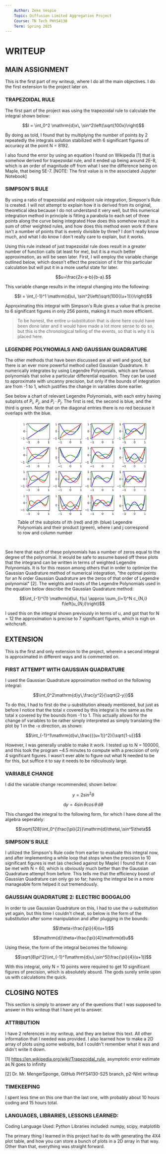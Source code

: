 ```yaml
---
    Author: Zeke Vespie
    Topic: Diffusion Limited Aggregation Project
    Course: TN Tech PHYS4130
    Term: Spring 2025
---
```


# WRITEUP

## MAIN ASSIGNMENT

This is the first part of my writeup, where I do all the main objectives. I do the first extension to the project later on.

### TRAPEZOIDAL RULE

The first part of the project was using the trapezoidal rule to calculate the integral shown below:

```math
I = \int_0^2 \mathrm{d}x\, \sin^2\left(\sqrt{100x}\right)
```

By doing as told, I found that by multiplying the number of points by 2 repeatedly the integrals solution stabilized with 6 significant figures of accuracy at the point N = 8192.

I also found the error by using an equation I found on Wikipedia [1] that is somehow derived for trapezoidal rule, and it ended up being around 2E-8, which is an order of magnitude off from what I see the difference being on Maple, that being 5E-7. [NOTE: The first value is in the associated Jupyter Notebook]

### SIMPSON'S RULE

By using a ratio of trapezoidal and midpoint rule integration, Simpson's Rule is created. I will not attempt to explain how it is derived from its original, theoretical idea because I do not understand it very well, but this numerical integration method in principle is fitting a parabola to each set of three points along the curve being integrated How does this somehow result in a sum of other weighted rules, and how does this method even work if there isn't a number of points that is evenly divisible by three? I don't really know much, and what I do know I don't really care to explain, but it works.

Using this rule instead of just trapezoidal rule does result in a greater number of function calls (at least for me), but it is a much better approximation, as will be seen later. First, I will employ the variable change outlined below, which doesn't effect the precision of it for this particular calculation but will put it in a more useful state for later.

```math
u=\frac{2x-a-b}{b-a}.
```

This variable change results in the integral changing into the following:

```math
I = \int_{-1}^1 \mathrm{d}u\, \sin^2\left(\sqrt{100{(u+1)}}\right)
```

Approximating this integral with Simpson's Rule gives a value that is precise to 6 significant figures in only 256 points, making it much more efficient.

> To be honest, the entire u-substitution that is done here could have been done later and it would have made a lot more sense to do so, but this is the chronological telling of the events, so that is why it is placed here.

### LEGENDRE POLYNOMIALS AND GAUSSIAN QUADRATURE

The other methods that have been discussed are all well and good, but there is an ever more powerful method called Gaussian Quadrature. It numerically integrates by using Legendre Polynomials, which are famous polynomials that solve a particular differential equation. They can be used to approximate with uncanny precision, but only if the bounds of integration are from -1 to 1, which justifies the change in variables done earlier. 

See below a chart of relevant Legendre Polynomials, with each entry having subplots of $`P_i`$, $`P_j`$, and $`P_i\cdot P_j`$. The first is red, the second is blue, and the third is green. Note that on the diagonal entries there is no red because it overlaps with the blue.

<figure>
  <img src=figures/4x4Grid.png>
    <figcaption>Table of the subplots of ith (red) and jth (blue) Legendre Polynomials and their product (green), where i and j correspond to row and column number</figcaption>
</figure>
<p>&nbsp;</p> 

See here that each of these polynomials has a number of zeros equal to the degree of the polynomial. It would be safe to assume based off these plots that the integrand can be written in terms of weighted Legendre Polynomials. It is for this reason among others that in order to optimize the Gaussian Quadrature method of numerical integration, "the optimal points for an N order Gaussian Quadrature are the zeros of that order of Legendre polynomial" [2]. The weights and roots of the Legendre Polynomials used in the equation below describe the Gaussian Quadrature method:

```math
\int_{-1}^{1} \mathrm{d}u\, f(u) \approx \sum_{i=1}^N c_{N,i} f\left(u_{N,i}\right)
```

I used this on the integral shown previously in terms of u, and got that for N = 12 the approximation is precise to 7 significant figures, which is nigh on witchcraft.

## EXTENSION

This is the first and only extension to the project, wherein a second integral is approximated in different ways and is commented on.

### FIRST ATTEMPT WITH GAUSSIAN QUADRATURE

I used the Gaussian Quadrature approximation method on the following integral:

```math
\int_0^2\mathrm{d}y\,\frac{y^2}{\sqrt{2-y}}
```

To do this, I had to first do the u-substitution already mentioned, but just as before I notice that the total x covered by this integral is the same as the total x covered by the bounds from -1 to 1. This actually allows for the change of variables to be rather simply interpreted as simply translating the plot by 1 in the -x direction, as shown:

```math
\int_{-1}^1\mathrm{d}u\,\frac{{(u+1)}^2}{\sqrt{1-u}}
```

However, I was generally unable to make it work. I tested up to N = 100000, and this took the program ~4.5 minutes to compute with a precision of only 4 significant figures. I wasn't ever able to figure out what N needed to be for this, but suffice it to say it needs to be ridiculously large.

### VARIABLE CHANGE

I did the variable change recommended, shown below:

```math
y=2\sin^2\theta
```

```math
\mathrm{d}y=4\sin\theta\cos\theta\,\mathrm{d}\theta
```

This changed the integral to the following form, for which I have done all the algebra seperately:

```math
\sqrt{128}\int_0^{\frac{\pi}{2}}\mathrm{d}\theta\,\sin^5\theta
```

### SIMPSON'S RULE

I utilized the Simpson's Rule code from earlier to evaluate this integral now, and after implementing a while loop that stops when the precision to 10 significant figures is met (as checked against by Maple) I found that it can be met with N = 60, which is obviously much better than the Gaussian Quadrature attempt from before. This tells me that the efficiency boost of Gaussian Quadrature can only go so far; having the integral be in a more manageable form helped it out tremendously.

### GAUSSIAN QUADRATURE 2: ELECTRIC BOOGALOO

In order to use Gaussian Quadrature on this, I had to use the u-substitution yet again, but this time I couldn't cheat, so below is the form of the substitution after some manipulation and after plugging in the bounds:

```math
\theta=\frac{\pi}{4}(u+1)
```

```math
\mathrm{d}\theta=\frac{\pi}{4}\mathrm{d}u
```

Using these, the form of the integral becomes the following:

```math
\sqrt{8\pi^2}\int_{-1}^1\mathrm{d}u\,\sin^5[\frac{\pi}{4}(u+1)]
```
With this integral, only N = 10 points were required to get 10 significant figures of precision, which is absolutely absurd. The gods surely smile upon us with calculations the quick.

## CLOSING NOTES

This section is simply to answer any of the questions that I was supposed to answer in this writeup that I have yet to answer.

### ATTRIBUTION
I have 2 references in my writeup, and they are below this text. All other information that I needed was provided. I also learned how to make a 2D array of plots using some website, but I couldn't remember what it was and didn't write it down.

[1] https://en.wikipedia.org/wiki/Trapezoidal_rule, asymptotic error estimate as N goes to infinity

[2] Dr. Mr. MengerSponge, GitHub PHYS4130-S25 branch, p2-NInt writeup

### TIMEKEEPING
I spent less time on this one than the last one, with probably about 10 hours coding and 15 hours total.

### LANGUAGES, LIBRARIES, LESSONS LEARNED:
Coding Language Used: Python
Libraries included: numpy, scipy, matplotlib

The primary thing I learned in this project had to do with generating the 4X4 plot table, and how you can store a bunch of plots in a 2D array in that way. Other than that, everything was straight forward.